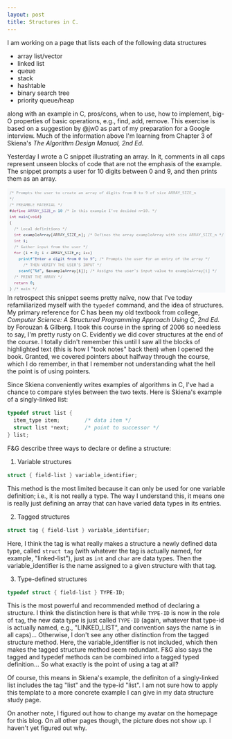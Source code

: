 ```yaml
---
layout: post
title: Structures in C.
---
```

I am working on a page that lists each of the following data structures
* array list/vector
* linked list
* queue
* stack
* hashtable
* binary search tree
* priority queue/heap

along with an example in C, pros/cons, when to use, how to implement, big-O properties of basic operations, e.g., find, add, remove.  This exercise is based on a suggestion by @jw0 as part of my preparation for a Google interview.  Much of the information above I'm learning from Chapter 3 of Skiena's _The Algorithm Design Manual, 2nd Ed._  

Yesterday I wrote a C snippet illustrating an array.  In it, comments in all caps represent unseen blocks of code that are not the emphasis of the example.  The snippet prompts a user for 10 digits between 0 and 9, and then prints them as an array.
<!--<img src="https://wh33les.github.io/images/naiveCExampleOfArray.png" title="naïve C" class="wrap align-left" height="60%" width="60%">-->
![Na&#239;ve C](./images/naiveCExampleOfArray.png)
In retrospect this snippet seems pretty naïve, now that I've today refamiliarized myself with the <code>typedef</code> command, and the idea of structures.  My primary reference for C has been my old textbook from college, _Computer Science: A Structured Programming Approach Using C, 2nd Ed._ by Forouzan & Gilberg.  I took this course in the spring of 2006 so needless to say, I'm pretty rusty on C.  Evidently we did cover structures at the end of the course.  I totally didn't remember this until I saw all the blocks of highlighted text (this is how I "took notes" back then) when I opened the book.  Granted, we covered pointers about halfway through the course, which I do remember, in that I remember not understanding what the hell the point is of using pointers.  

Since Skiena conveniently writes examples of algorithms in C, I've had a chance to compare styles between the two texts.  Here is Skiena's example of a singly-linked list:
```C
typedef struct list {
  item_type item;        /* data item */
  struct list *next;     /* point to successor */
} list;
```
F&G describe three ways to declare or define a structure:
1. Variable structures
```C 
struct { field-list } variable_identifier;
```
This method is the most limited because it can only be used for one variable definition; i.e., it is not really a type.  The way I understand this, it means one is really just defining an array that can have varied data types in its entries.

2. Tagged structures
```C
struct tag { field-list } variable_identifier;
```
Here, I think the tag is what really makes a structure a newly defined data type, called <code>struct tag</code> (with whatever the tag is actually named, for example, "linked-list"), just as <code>int</code> and <code>char</code> are data types.  Then the variable_identifier is the name assigned to a given structure with that tag.

3. Type-defined structures
```C 
typedef struct { field-list } TYPE-ID;
```
This is the most powerful and recommended method of declaring a structure.  I think the distinction here is that while <code>TYPE-ID</code> is now in the role of <code>tag</code>, the new data type is just called <code>TYPE-ID</code> (again, whatever that type-id is actually named, e.g., "LINKED_LIST", and convention says the name is in all caps)... Otherwise, I don't see any other distinction from the tagged structure method.  Here, the variable_identifier is not included, which then makes the tagged structure method seem redundant.  F&G also says the tagged and typedef methods can be combined into a tagged typed definition... So what exactly is the point of using a tag at all?

Of course, this means in Skiena's example, the definiton of a singly-linked list includes the tag "list" and the type-id "list".  I am not sure how to apply this template to a more concrete example I can give in my data structure study page.

On another note, I figured out how to change my avatar on the homepage for this blog.  On all other pages though, the picture does not show up.  I haven't yet figured out why.
